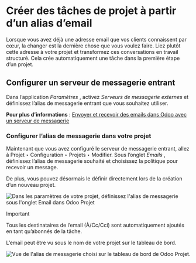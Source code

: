 # Créer des tâches de projet à partir d’un alias d’email

Lorsque vous avez déjà une adresse email que vos clients connaissent par cœur,
la changer est la dernière chose que vous voulez faire. Liez plutôt cette
adresse à votre projet et transformez ces conversations en travail structuré.
Cela crée automatiquement une tâche dans la première étape d’un projet.

## Configurer un serveur de messagerie entrant

Dans l’application _Paramètres_ , activez _Serveurs de messagerie externes_ et
définissez l’alias de messagerie entrant que vous souhaitez utiliser.

**Pour plus d’informations** : [Envoyer et recevoir des emails dans Odoo avec
un serveur de
messagerie](../../../general/email_communication/email_servers.html)

### Configurer l’alias de messagerie dans votre projet

Maintenant que vous avez configuré le serveur de messagerie entrant, allez à
Projet ‣ Configuration ‣ Projets ‣ Modifier. Sous l’onglet _Emails_ ,
définissez l’alias de messagerie souhaité et choisissez la politique pour
recevoir un message.

De plus, vous pouvez désormais le définir directement lors de la création d’un
nouveau projet.

![Dans les paramètres de votre projet, définissez l'alias de messagerie sous
l'onglet Email dans Odoo Projet](../../../../_images/email_project.png)

Important

Tous les destinataires de l’email (À/Cc/Cci) sont automatiquement ajoutés en
tant qu’abonnés de la tâche.

L’email peut être vu sous le nom de votre projet sur le tableau de bord.

![Vue de l'alias de messagerie choisi sur le tableau de bord de Odoo
Projet.](../../../../_images/email_dashboard_project.png)

